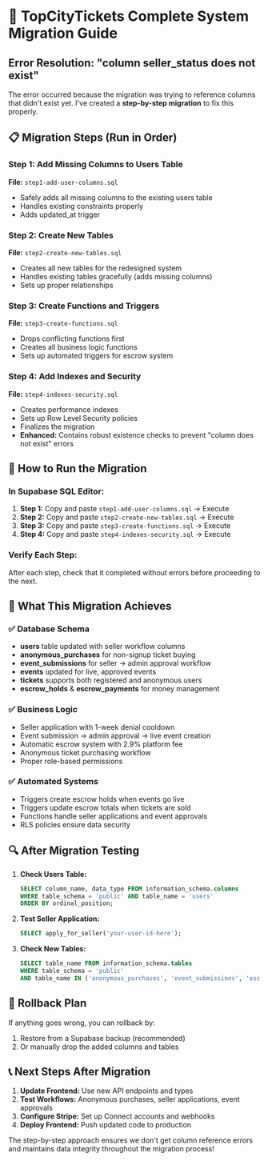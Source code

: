 # 🚀 TopCityTickets Complete System Migration Guide

## Error Resolution: "column seller_status does not exist"

The error occurred because the migration was trying to reference columns that didn't exist yet. I've created a **step-by-step migration** to fix this properly.

## 📋 Migration Steps (Run in Order)

### Step 1: Add Missing Columns to Users Table
**File:** `step1-add-user-columns.sql`
- Safely adds all missing columns to the existing users table
- Handles existing constraints properly
- Adds updated_at trigger

### Step 2: Create New Tables
**File:** `step2-create-new-tables.sql`
- Creates all new tables for the redesigned system
- Handles existing tables gracefully (adds missing columns)
- Sets up proper relationships

### Step 3: Create Functions and Triggers
**File:** `step3-create-functions.sql`
- Drops conflicting functions first
- Creates all business logic functions
- Sets up automated triggers for escrow system

### Step 4: Add Indexes and Security
**File:** `step4-indexes-security.sql`
- Creates performance indexes
- Sets up Row Level Security policies
- Finalizes the migration
- **Enhanced:** Contains robust existence checks to prevent "column does not exist" errors

## 🔧 How to Run the Migration

### In Supabase SQL Editor:

1. **Step 1:** Copy and paste `step1-add-user-columns.sql` → Execute
2. **Step 2:** Copy and paste `step2-create-new-tables.sql` → Execute  
3. **Step 3:** Copy and paste `step3-create-functions.sql` → Execute
4. **Step 4:** Copy and paste `step4-indexes-security.sql` → Execute

### Verify Each Step:
After each step, check that it completed without errors before proceeding to the next.

## 🎯 What This Migration Achieves

### ✅ Database Schema
- **users** table updated with seller workflow columns
- **anonymous_purchases** for non-signup ticket buying
- **event_submissions** for seller → admin approval workflow
- **events** updated for live, approved events
- **tickets** supports both registered and anonymous users
- **escrow_holds** & **escrow_payments** for money management

### ✅ Business Logic
- Seller application with 1-week denial cooldown
- Event submission → admin approval → live event creation
- Automatic escrow system with 2.9% platform fee
- Anonymous ticket purchasing workflow
- Proper role-based permissions

### ✅ Automated Systems
- Triggers create escrow holds when events go live
- Triggers update escrow totals when tickets are sold
- Functions handle seller applications and event approvals
- RLS policies ensure data security

## 🔍 After Migration Testing

1. **Check Users Table:**
   ```sql
   SELECT column_name, data_type FROM information_schema.columns 
   WHERE table_schema = 'public' AND table_name = 'users' 
   ORDER BY ordinal_position;
   ```

2. **Test Seller Application:**
   ```sql
   SELECT apply_for_seller('your-user-id-here');
   ```

3. **Check New Tables:**
   ```sql
   SELECT table_name FROM information_schema.tables 
   WHERE table_schema = 'public' 
   AND table_name IN ('anonymous_purchases', 'event_submissions', 'escrow_holds');
   ```

## 🚨 Rollback Plan

If anything goes wrong, you can rollback by:
1. Restore from a Supabase backup (recommended)
2. Or manually drop the added columns and tables

## 📞 Next Steps After Migration

1. **Update Frontend:** Use new API endpoints and types
2. **Test Workflows:** Anonymous purchases, seller applications, event approvals
3. **Configure Stripe:** Set up Connect accounts and webhooks
4. **Deploy Frontend:** Push updated code to production

The step-by-step approach ensures we don't get column reference errors and maintains data integrity throughout the migration process!

